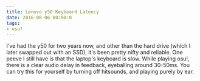 ```yaml
---
title: Lenovo y50 Keyboard Latency
date: 2016-08-06 00:00:0
tags:
- osu!
---
```


I've had the y50 for two years now, and other than the hard drive (which I later swapped out with an SSD), it's been pretty nifty and reliable. One peeve I still have is that the laptop's keyboard is slow. While playing osu!, there is a clear audio delay in feedback, eyeballing around 30-50ms. You can try this for yourself by turning off hitsounds, and playing purely by ear.
